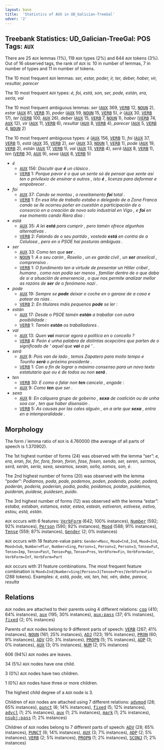```yaml
---
layout: base
title:  'Statistics of AUX in UD_Galician-TreeGal'
udver: '2'
---
```


## Treebank Statistics: UD_Galician-TreeGal: POS Tags: `AUX`

There are 25 `AUX` lemmas (1%), 119 `AUX` types (2%) and 644 `AUX` tokens (3%).
Out of 16 observed tags, the rank of `AUX` is: 10 in number of lemmas, 7 in number of types and 11 in number of tokens.

The 10 most frequent `AUX` lemmas: <em>ser, estar, poder, ir, ter, deber, haber, vir, resultar, parecer</em>

The 10 most frequent `AUX` types:  <em>é, foi, está, son, ser, pode, están, era, sería, vai</em>

The 10 most frequent ambiguous lemmas: <em>ser</em> (<tt><a href="gl_treegal-pos-AUX.html">AUX</a></tt> 369, <tt><a href="gl_treegal-pos-VERB.html">VERB</a></tt> 12, <tt><a href="gl_treegal-pos-NOUN.html">NOUN</a></tt> 2), <em>estar</em> (<tt><a href="gl_treegal-pos-AUX.html">AUX</a></tt> 81, <tt><a href="gl_treegal-pos-VERB.html">VERB</a></tt> 3), <em>poder</em> (<tt><a href="gl_treegal-pos-AUX.html">AUX</a></tt> 59, <tt><a href="gl_treegal-pos-NOUN.html">NOUN</a></tt> 15, <tt><a href="gl_treegal-pos-VERB.html">VERB</a></tt> 5), <em>ir</em> (<tt><a href="gl_treegal-pos-AUX.html">AUX</a></tt> 30, <tt><a href="gl_treegal-pos-VERB.html">VERB</a></tt> 17), <em>ter</em> (<tt><a href="gl_treegal-pos-VERB.html">VERB</a></tt> 100, <tt><a href="gl_treegal-pos-AUX.html">AUX</a></tt> 26), <em>deber</em> (<tt><a href="gl_treegal-pos-AUX.html">AUX</a></tt> 15, <tt><a href="gl_treegal-pos-VERB.html">VERB</a></tt> 7, <tt><a href="gl_treegal-pos-NOUN.html">NOUN</a></tt> 1), <em>haber</em> (<tt><a href="gl_treegal-pos-VERB.html">VERB</a></tt> 74, <tt><a href="gl_treegal-pos-AUX.html">AUX</a></tt> 12), <em>vir</em> (<tt><a href="gl_treegal-pos-AUX.html">AUX</a></tt> 11, <tt><a href="gl_treegal-pos-VERB.html">VERB</a></tt> 6), <em>resultar</em> (<tt><a href="gl_treegal-pos-AUX.html">AUX</a></tt> 8, <tt><a href="gl_treegal-pos-VERB.html">VERB</a></tt> 4), <em>parecer</em> (<tt><a href="gl_treegal-pos-AUX.html">AUX</a></tt> 5, <tt><a href="gl_treegal-pos-VERB.html">VERB</a></tt> 4, <tt><a href="gl_treegal-pos-NOUN.html">NOUN</a></tt> 2)

The 10 most frequent ambiguous types:  <em>é</em> (<tt><a href="gl_treegal-pos-AUX.html">AUX</a></tt> 156, <tt><a href="gl_treegal-pos-VERB.html">VERB</a></tt> 1), <em>foi</em> (<tt><a href="gl_treegal-pos-AUX.html">AUX</a></tt> 37, <tt><a href="gl_treegal-pos-VERB.html">VERB</a></tt> 1), <em>está</em> (<tt><a href="gl_treegal-pos-AUX.html">AUX</a></tt> 35, <tt><a href="gl_treegal-pos-VERB.html">VERB</a></tt> 2), <em>ser</em> (<tt><a href="gl_treegal-pos-AUX.html">AUX</a></tt> 33, <tt><a href="gl_treegal-pos-NOUN.html">NOUN</a></tt> 1, <tt><a href="gl_treegal-pos-VERB.html">VERB</a></tt> 1), <em>pode</em> (<tt><a href="gl_treegal-pos-AUX.html">AUX</a></tt> 19, <tt><a href="gl_treegal-pos-VERB.html">VERB</a></tt> 2), <em>están</em> (<tt><a href="gl_treegal-pos-AUX.html">AUX</a></tt> 17, <tt><a href="gl_treegal-pos-VERB.html">VERB</a></tt> 1), <em>vai</em> (<tt><a href="gl_treegal-pos-AUX.html">AUX</a></tt> 13, <tt><a href="gl_treegal-pos-VERB.html">VERB</a></tt> 4), <em>será</em> (<tt><a href="gl_treegal-pos-AUX.html">AUX</a></tt> 8, <tt><a href="gl_treegal-pos-VERB.html">VERB</a></tt> 1), <em>ten</em> (<tt><a href="gl_treegal-pos-VERB.html">VERB</a></tt> 30, <tt><a href="gl_treegal-pos-AUX.html">AUX</a></tt> 9), <em>sexa</em> (<tt><a href="gl_treegal-pos-AUX.html">AUX</a></tt> 8, <tt><a href="gl_treegal-pos-VERB.html">VERB</a></tt> 5)


* <em>é</em>
  * <tt><a href="gl_treegal-pos-AUX.html">AUX</a></tt> 156: <em>Discutir que <b>é</b> un clásico .</em>
  * <tt><a href="gl_treegal-pos-VERB.html">VERB</a></tt> 1: <em>Porque pavor é o que un sente só de pensar que xente así ten o privilexio de ensinar a outros , isto <b>é</b> , licenza para deformar e empobrecer .</em>
* <em>foi</em>
  * <tt><a href="gl_treegal-pos-AUX.html">AUX</a></tt> 37: <em>Cando se montou , o rexeitamento <b>foi</b> total .</em>
  * <tt><a href="gl_treegal-pos-VERB.html">VERB</a></tt> 1: <em>En esa liña de traballo estaba o delegado de a Zona Franca cando se lle ocorreu poñer en cuestión a participación de o consorcio en a creación de novo solo industrial en Vigo , e <b>foi</b> en ese momento cando Riera dixo :</em>
* <em>está</em>
  * <tt><a href="gl_treegal-pos-AUX.html">AUX</a></tt> 35: <em>A lei <b>está</b> para cumprir , pero tamén ofrece algunhas alternativas .</em>
  * <tt><a href="gl_treegal-pos-VERB.html">VERB</a></tt> 2: <em>Falando de o seu partido , vostede <b>está</b> en contra de a Celulosa , pero en o PSOE hai posturas ambiguas .</em>
* <em>ser</em>
  * <tt><a href="gl_treegal-pos-AUX.html">AUX</a></tt> 33: <em>Como ten que <b>ser</b> .</em>
  * <tt><a href="gl_treegal-pos-NOUN.html">NOUN</a></tt> 1: <em>A o seu carón , Roxelio , un ex garda civil , un <b>ser</b> anxelical , comprensivo .</em>
  * <tt><a href="gl_treegal-pos-VERB.html">VERB</a></tt> 1: <em>O fundimento ten a virtude de presentar un Hitler críbel , humano , como non podía ser menos , familiar dentro de o que daba de si a situación de emerxencia , o que nos permite analizar mellor as razóns de <b>ser</b> de o fenómeno nazi .</em>
* <em>pode</em>
  * <tt><a href="gl_treegal-pos-AUX.html">AUX</a></tt> 19: <em>Sempre se <b>pode</b> deixar o coche en o garaxe de a casa e patear as rúas .</em>
  * <tt><a href="gl_treegal-pos-VERB.html">VERB</a></tt> 2: <em>En titulares máis pequenos <b>pode</b> se ler :</em>
* <em>están</em>
  * <tt><a href="gl_treegal-pos-AUX.html">AUX</a></tt> 17: <em>Desde o PSOE tamén <b>están</b> a traballar con outra posibilidade :</em>
  * <tt><a href="gl_treegal-pos-VERB.html">VERB</a></tt> 1: <em>Tamén <b>están</b> os traballadores .</em>
* <em>vai</em>
  * <tt><a href="gl_treegal-pos-AUX.html">AUX</a></tt> 13: <em>Quen <b>vai</b> marcar agora a política en o concello ?</em>
  * <tt><a href="gl_treegal-pos-VERB.html">VERB</a></tt> 4: <em>Peón é unha palabra de distintas acepcións que parten de o significado de ' aquel que <b>vai</b> a pé ' .</em>
* <em>será</em>
  * <tt><a href="gl_treegal-pos-AUX.html">AUX</a></tt> 8: <em>Pois van de lado , temos Zapatero para moito tempo e Touriño <b>será</b> o próximo presidente .</em>
  * <tt><a href="gl_treegal-pos-VERB.html">VERB</a></tt> 1: <em>Con a fin de lograr o máximo consenso para un novo texto estatutario que ou é de todos ou non <b>será</b> .</em>
* <em>ten</em>
  * <tt><a href="gl_treegal-pos-VERB.html">VERB</a></tt> 30: <em>E como o falar non <b>ten</b> cancela , engade :</em>
  * <tt><a href="gl_treegal-pos-AUX.html">AUX</a></tt> 9: <em>Como <b>ten</b> que ser .</em>
* <em>sexa</em>
  * <tt><a href="gl_treegal-pos-AUX.html">AUX</a></tt> 8: <em>En calquera grupo de goberno , <b>sexa</b> de coalición ou de unha soa cor , ten que haber disensión .</em>
  * <tt><a href="gl_treegal-pos-VERB.html">VERB</a></tt> 5: <em>As causas por las cales alguén , en a arte que <b>sexa</b> , entra en a intemporalidade .</em>

## Morphology

The form / lemma ratio of `AUX` is 4.760000 (the average of all parts of speech is 1.370902).

The 1st highest number of forms (24) was observed with the lemma “ser”: <em>e, era, eran, foi, for, fora, foran, foron, fose, fosen, sendo, ser, seren, sermos, será, serán, sería, sexa, sexamos, sexan, seña, somos, son, é</em>.

The 2nd highest number of forms (20) was observed with the lemma “poder”: <em>Podiamos, poda, pode, podemos, poden, podendo, poder, poderá, poderán, podería, poderían, podia, podía, poidamos, poidan, puidemos, puideran, puidese, puidesen, puido</em>.

The 3rd highest number of forms (12) was observed with the lemma “estar”: <em>estaba, estaban, estamos, estar, estea, estean, estiveron, estivese, estivo, estou, está, están</em>.

`AUX` occurs with 6 features: <tt><a href="gl_treegal-feat-VerbForm.html">VerbForm</a></tt> (642; 100% instances), <tt><a href="gl_treegal-feat-Number.html">Number</a></tt> (592; 92% instances), <tt><a href="gl_treegal-feat-Person.html">Person</a></tt> (590; 92% instances), <tt><a href="gl_treegal-feat-Mood.html">Mood</a></tt> (588; 91% instances), <tt><a href="gl_treegal-feat-Tense.html">Tense</a></tt> (559; 87% instances), <tt><a href="gl_treegal-feat-Gender.html">Gender</a></tt> (2; 0% instances)

`AUX` occurs with 18 feature-value pairs: `Gender=Masc`, `Mood=Cnd,Ind`, `Mood=Ind`, `Mood=Sub`, `Number=Plur`, `Number=Sing`, `Person=1`, `Person=2`, `Person=3`, `Tense=Fut`, `Tense=Imp`, `Tense=Past`, `Tense=Pqp`, `Tense=Pres`, `VerbForm=Fin`, `VerbForm=Ger`, `VerbForm=Inf`, `VerbForm=Part`

`AUX` occurs with 31 feature combinations.
The most frequent feature combination is `Mood=Ind|Number=Sing|Person=3|Tense=Pres|VerbForm=Fin` (288 tokens).
Examples: <em>é, está, pode, vai, ten, hai, vén, debe, parece, resulta</em>


## Relations

`AUX` nodes are attached to their parents using 4 different relations: <tt><a href="gl_treegal-dep-cop.html">cop</a></tt> (410; 64% instances), <tt><a href="gl_treegal-dep-aux.html">aux</a></tt> (195; 30% instances), <tt><a href="gl_treegal-dep-aux-pass.html">aux:pass</a></tt> (37; 6% instances), <tt><a href="gl_treegal-dep-fixed.html">fixed</a></tt> (2; 0% instances)

Parents of `AUX` nodes belong to 9 different parts of speech: <tt><a href="gl_treegal-pos-VERB.html">VERB</a></tt> (267; 41% instances), <tt><a href="gl_treegal-pos-NOUN.html">NOUN</a></tt> (161; 25% instances), <tt><a href="gl_treegal-pos-ADJ.html">ADJ</a></tt> (123; 19% instances), <tt><a href="gl_treegal-pos-PRON.html">PRON</a></tt> (60; 9% instances), <tt><a href="gl_treegal-pos-ADV.html">ADV</a></tt> (20; 3% instances), <tt><a href="gl_treegal-pos-PROPN.html">PROPN</a></tt> (5; 1% instances), <tt><a href="gl_treegal-pos-ADP.html">ADP</a></tt> (3; 0% instances), <tt><a href="gl_treegal-pos-AUX.html">AUX</a></tt> (3; 0% instances), <tt><a href="gl_treegal-pos-NUM.html">NUM</a></tt> (2; 0% instances)

606 (94%) `AUX` nodes are leaves.

34 (5%) `AUX` nodes have one child.

3 (0%) `AUX` nodes have two children.

1 (0%) `AUX` nodes have three or more children.

The highest child degree of a `AUX` node is 3.

Children of `AUX` nodes are attached using 7 different relations: <tt><a href="gl_treegal-dep-advmod.html">advmod</a></tt> (28; 65% instances), <tt><a href="gl_treegal-dep-punct.html">punct</a></tt> (6; 14% instances), <tt><a href="gl_treegal-dep-fixed.html">fixed</a></tt> (5; 12% instances), <tt><a href="gl_treegal-dep-advcl.html">advcl</a></tt> (1; 2% instances), <tt><a href="gl_treegal-dep-aux.html">aux</a></tt> (1; 2% instances), <tt><a href="gl_treegal-dep-mark.html">mark</a></tt> (1; 2% instances), <tt><a href="gl_treegal-dep-nsubj-pass.html">nsubj:pass</a></tt> (1; 2% instances)

Children of `AUX` nodes belong to 7 different parts of speech: <tt><a href="gl_treegal-pos-ADV.html">ADV</a></tt> (28; 65% instances), <tt><a href="gl_treegal-pos-PUNCT.html">PUNCT</a></tt> (6; 14% instances), <tt><a href="gl_treegal-pos-AUX.html">AUX</a></tt> (3; 7% instances), <tt><a href="gl_treegal-pos-ADP.html">ADP</a></tt> (2; 5% instances), <tt><a href="gl_treegal-pos-VERB.html">VERB</a></tt> (2; 5% instances), <tt><a href="gl_treegal-pos-PROPN.html">PROPN</a></tt> (1; 2% instances), <tt><a href="gl_treegal-pos-SCONJ.html">SCONJ</a></tt> (1; 2% instances)

